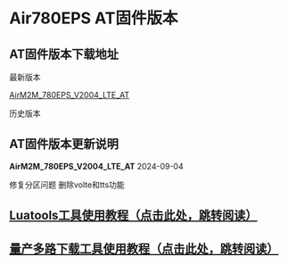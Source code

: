 # Air780EPS AT固件版本## AT固件版本下载地址最新版本[AirM2M_780EPS_V2004_LTE_AT](https://cdn.openluat-erp.openluat.com/erp_site_file/product_file/sw_file_20240919220838_AirM2M_780EPS_V2004_LTE_AT.zip)历史版本## AT固件版本更新说明**AirM2M_780EPS_V2004_LTE_AT** 2024-09-04修复分区问题删除volte和tts功能## [Luatools工具使用教程（点击此处，跳转阅读）](https://docs.openluat.com/Luatools/)## [量产多路下载工具使用教程（点击此处，跳转阅读）](https://docs.openluat.com/multi_download/)